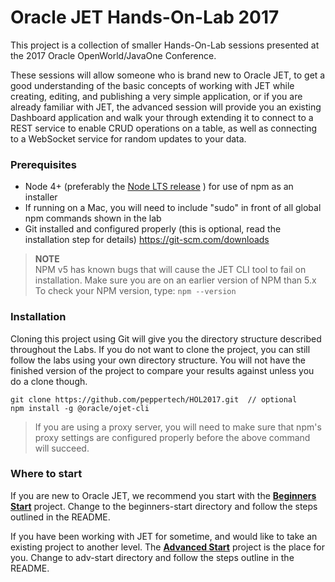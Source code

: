 # Oracle JET Hands-On-Lab 2017

This project is a collection of smaller Hands-On-Lab sessions presented at the 2017 Oracle OpenWorld/JavaOne Conference.


These sessions will allow someone who is brand new to Oracle JET, to get a good understanding of the basic concepts of working with JET while creating, editing, and publishing a very simple application, or if you are already familiar with JET, the advanced session will provide you an existing Dashboard application and walk your through extending it to connect to a REST service to enable CRUD operations on a table, as well as connecting to a WebSocket service for random updates to your data.


### Prerequisites
* Node 4+ (preferably the [Node LTS release](https://nodejs.org) ) for use of npm as an installer
* If running on a Mac, you will need to include "sudo" in front of all global npm commands shown in the lab
* Git installed and configured properly (this is optional, read the installation step for details) https://git-scm.com/downloads


>**NOTE**  
NPM v5 has known bugs that will cause the JET CLI tool to fail on installation. Make sure you are on an earlier version of NPM than 5.x
To check your NPM version, type: `npm --version`  


### Installation
Cloning this project using Git will give you the directory structure described throughout the Labs. If you do not want to clone the project, you can still follow the labs using your own directory structure.  You will not have the finished version of the project to compare your results against unless you do a clone though. 

```
git clone https://github.com/peppertech/HOL2017.git  // optional
npm install -g @oracle/ojet-cli
```

>If you are using a proxy server, you will need to make sure that npm's proxy settings are configured properly before the above command will succeed.

### Where to start
If you are new to Oracle JET, we recommend you start with the [**Beginners Start**](./beginners-start) project. 
Change to the beginners-start directory and follow the steps outlined in the README.

If you have been working with JET for sometime, and would like to take an existing project to another level. 
The [**Advanced Start**](./adv-start) project is the place for you. Change to adv-start directory and follow the steps outline in the README. 
